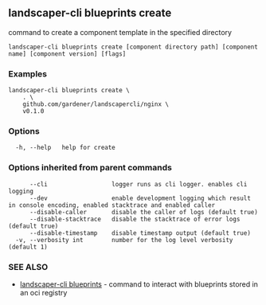 ## landscaper-cli blueprints create

command to create a component template in the specified directory

```
landscaper-cli blueprints create [component directory path] [component name] [component version] [flags]
```

### Examples

```
landscaper-cli blueprints create \
    . \
    github.com/gardener/landscapercli/nginx \
    v0.1.0
```

### Options

```
  -h, --help   help for create
```

### Options inherited from parent commands

```
      --cli                  logger runs as cli logger. enables cli logging
      --dev                  enable development logging which result in console encoding, enabled stacktrace and enabled caller
      --disable-caller       disable the caller of logs (default true)
      --disable-stacktrace   disable the stacktrace of error logs (default true)
      --disable-timestamp    disable timestamp output (default true)
  -v, --verbosity int        number for the log level verbosity (default 1)
```

### SEE ALSO

* [landscaper-cli blueprints](landscaper-cli_blueprints.md)	 - command to interact with blueprints stored in an oci registry


